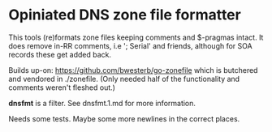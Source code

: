 # Opiniated DNS zone file formatter

This tools (re)formats zone files keeping comments and $-pragmas intact. It does remove in-RR
comments, i.e '; Serial' and friends, although for SOA records these get added back.

Builds up-on: https://github.com/bwesterb/go-zonefile which is butchered and vendored in ./zonefile.
(Only needed half of the functionality and comments weren't fleshed out.)

**dnsfmt** is a filter. See dnsfmt.1.md for more information.

Needs some tests. Maybe some more newlines in the correct places.
